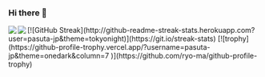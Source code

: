 ### Hi there 👋

<!--
**pasuta-jp/pasuta-jp** is a ✨ _special_ ✨ repository because its `README.md` (this file) appears on your GitHub profile.

Here are some ideas to get you started:

- 🔭 I’m currently working on ...
- 🌱 I’m currently learning ...
- 👯 I’m looking to collaborate on ...
- 🤔 I’m looking for help with ...
- 💬 Ask me about ...
- 📫 How to reach me: ...
- 😄 Pronouns: ...
- ⚡ Fun fact: ...
-->
<a href="https://github.com/pasuta-jp">
  <img align="left" src="https://github-readme-stats.vercel.app/api?username=pasuta-jp&count_private=true&show_icons=true" />
</a>
<a href="https://github.com/pasuta-jp">
  <img align="left" src="https://github-readme-stats.vercel.app/api/top-langs/?username=pasuta-jp" />
</a>
[![GitHub Streak](http://github-readme-streak-stats.herokuapp.com?user=pasuta-jp&theme=tokyonight)](https://git.io/streak-stats)
[![trophy](https://github-profile-trophy.vercel.app/?username=pasuta-jp&theme=onedark&column=7
)](https://github.com/ryo-ma/github-profile-trophy)

